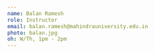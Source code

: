 ```yaml
---
name: Balan Ramesh
role: Instructor
email: balan.ramesh@mahindrauniversity.edu.in
photo: balan.jpg
oh: W/Th, 1pm - 2pm
---
```

